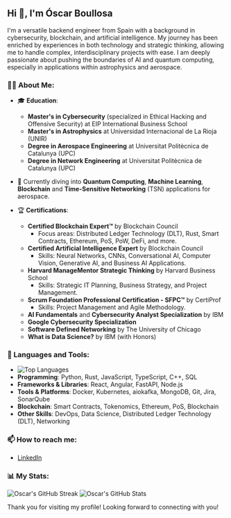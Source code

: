 ## Hi 👋, I'm Óscar Boullosa

I'm a versatile backend engineer from Spain with a background in cybersecurity, blockchain, and artificial intelligence. My journey has been enriched by experiences in both technology and strategic thinking, allowing me to handle complex, interdisciplinary projects with ease. I am deeply passionate about pushing the boundaries of AI and quantum computing, especially in applications within astrophysics and aerospace.

### 👨‍💻 About Me:
- 🎓 **Education**:
  - **Master's in Cybersecurity** (specialized in Ethical Hacking and Offensive Security) at EIP International Business School
  - **Master's in Astrophysics** at Universidad Internacional de La Rioja (UNIR)
  - **Degree in Aerospace Engineering** at Universitat Politècnica de Catalunya (UPC)
  - **Degree in Network Engineering** at Universitat Politècnica de Catalunya (UPC)

- 🌱 Currently diving into **Quantum Computing**, **Machine Learning**, **Blockchain** and **Time-Sensitive Networking** (TSN) applications for aerospace.

- 🏆 **Certifications**:
  - **Certified Blockchain Expert™** by Blockchain Council  
    - Focus areas: Distributed Ledger Technology (DLT), Rust, Smart Contracts, Ethereum, PoS, PoW, DeFi, and more.
  - **Certified Artificial Intelligence Expert** by Blockchain Council  
    - Skills: Neural Networks, CNNs, Conversational AI, Computer Vision, Generative AI, and Business AI Applications.
  - **Harvard ManageMentor Strategic Thinking** by Harvard Business School  
    - Skills: Strategic IT Planning, Business Strategy, and Project Management.
  - **Scrum Foundation Professional Certification - SFPC™** by CertiProf  
    - Skills: Project Management and Agile Methodology.
  - **AI Fundamentals** and **Cybersecurity Analyst Specialization** by IBM
  - **Google Cybersecurity Specialization**
  - **Software Defined Networking** by The University of Chicago
  - **What is Data Science?** by IBM (with Honors)

### 🔨 Languages and Tools:
- ![Top Languages](https://github-readme-stats.vercel.app/api/top-langs/?username=oscarboudap&layout=compact&theme=dark)
- **Programming**: Python, Rust, JavaScript, TypeScript, C++, SQL
- **Frameworks & Libraries**: React, Angular, FastAPI, Node.js
- **Tools & Platforms**: Docker, Kubernetes, aiokafka, MongoDB, Git, Jira, SonarQube
- **Blockchain**: Smart Contracts, Tokenomics, Ethereum, PoS, Blockchain
- **Other Skills**: DevOps, Data Science, Distributed Ledger Technology (DLT), Networking

### 📫 How to reach me:
- [LinkedIn](https://www.linkedin.com/in/oscar-boullosa/)

### 📊 My Stats:
![Oscar's GitHub Streak](https://github-readme-streak-stats.herokuapp.com/?user=oscarboudap&theme=dark)
![Oscar's GitHub Stats](https://github-readme-stats.vercel.app/api?username=oscarboudap&show_icons=true&theme=dark)


Thank you for visiting my profile! Looking forward to connecting with you!

